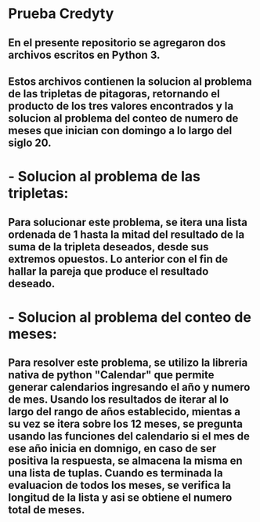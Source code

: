 # Prueba Credyty

## En el presente repositorio se agregaron dos archivos escritos en Python 3. 
## Estos archivos contienen la solucion al problema de las tripletas de pitagoras, retornando el producto de los tres valores encontrados y la solucion  al problema del conteo de numero de meses que inician con domingo a lo largo del siglo 20.

# - Solucion al problema de las tripletas:
## Para solucionar este problema, se itera una lista ordenada de 1 hasta la mitad del resultado de la suma de la tripleta deseados, desde sus extremos opuestos. Lo anterior con el fin de hallar la pareja que produce el resultado deseado.

# - Solucion al problema del conteo de meses:
## Para resolver este problema, se utilizo la libreria nativa de python "Calendar" que permite generar calendarios ingresando el año y numero de mes. Usando los resultados de iterar al lo largo del rango de años establecido, mientas a su vez se itera sobre los 12 meses, se pregunta usando las funciones del calendario si el mes de ese año inicia en domnigo, en caso de ser positiva la respuesta, se almacena la misma en una lista de tuplas. Cuando es terminada la evaluacion de todos los meses, se verifica la longitud de la lista y asi se obtiene el numero total de meses.
